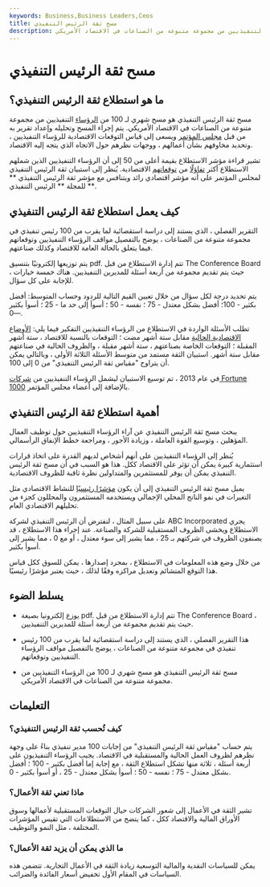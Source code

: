 ```yaml
---
keywords: Business,Business Leaders,Ceos
title: مسح ثقة الرئيس التنفيذي
description: استطلاع ثقة الرئيس التنفيذي هو مسح شهري لـ 100 من الرؤساء التنفيذيين من مجموعة متنوعة من الصناعات في الاقتصاد الأمريكي.
---
```


# مسح ثقة الرئيس التنفيذي
## ما هو استطلاع ثقة الرئيس التنفيذي؟

مسح ثقة الرئيس التنفيذي هو مسح شهري لـ 100 من [الرؤساء](/ceo) التنفيذيين من مجموعة متنوعة من الصناعات في الاقتصاد الأمريكي. يتم إجراء المسح وتحليله وإعداد تقرير به من قبل [مجلس المؤتمر](/conferenceboard) ويسعى إلى قياس التوقعات الاقتصادية للرؤساء التنفيذيين ، وتحديد مخاوفهم بشأن أعمالهم ، ووجهات نظرهم حول الاتجاه الذي يتجه إليه الاقتصاد.

تشير قراءة مؤشر الاستطلاع بقيمة أعلى من 50 إلى أن الرؤساء التنفيذيين الذين شملهم الاستطلاع أكثر [تفاؤلًا](/bull) من [توقعاتهم](/bear) الاقتصادية. يُنظر إلى استبيان ثقة الرئيس التنفيذي لمجلس المؤتمر على أنه مؤشر اقتصادي رائد ويتنافس مع مؤشر ثقة الرئيس التنفيذي ** للمجلة ** الرئيس التنفيذي **.

## كيف يعمل استطلاع ثقة الرئيس التنفيذي

التقرير الفصلي ، الذي يستند إلى دراسة استقصائية لما يقرب من 100 رئيس تنفيذي في مجموعة متنوعة من الصناعات ، يوضح بالتفصيل مواقف الرؤساء التنفيذيين وتوقعاتهم فيما يتعلق بالحالة العامة للاقتصاد وكذلك صناعتهم.

يتم توزيعها إلكترونيًا بتنسيق pdf. تتم إدارة الاستطلاع من قبل The Conference Board ، حيث يتم تقديم مجموعة من أربعة أسئلة للمديرين التنفيذيين. هناك خمسة خيارات للإجابة على كل سؤال.

يتم تحديد درجة لكل سؤال من خلال تعيين القيم التالية للردود وحساب المتوسط: أفضل بكثير - 100؛ أفضل بشكل معتدل - 75 ؛ نفسه - 50 ؛ أسوأ إلى حد ما - 25 ؛ أسوأ بكثير —0.

تطلب الأسئلة الواردة في الاستطلاع من الرؤساء التنفيذيين التفكير فيما يلي: [الأوضاع الاقتصادية الحالية](/economic-conditions) مقابل ستة أشهر مضت ؛ التوقعات بالنسبة للاقتصاد ، ستة أشهر المقبلة ؛ التوقعات الخاصة بصناعتهم ، ستة أشهر مقبلة ، والظروف الحالية في صناعتهم مقابل ستة أشهر. استبيان الثقة مستمد من متوسط الأسئلة الثلاثة الأولى ، وبالتالي يمكن أن يتراوح "مقياس ثقة الرئيس التنفيذي" من 0 إلى 100.

في عام 2013 ، تم توسيع الاستبيان ليشمل الرؤساء التنفيذيين من [شركات Fortune 1000](/fortune-1000) بالإضافة إلى أعضاء مجلس المؤتمر.

## أهمية استطلاع ثقة الرئيس التنفيذي

يبحث مسح ثقة الرئيس التنفيذي عن آراء الرؤساء التنفيذيين حول توظيف العمال المؤهلين ، وتوسيع القوة العاملة ، وزيادة الأجور ، ومراجعة خطط الإنفاق الرأسمالي.

يُنظر إلى الرؤساء التنفيذيين على أنهم أشخاص لديهم القدرة على اتخاذ قرارات استثمارية كبيرة يمكن أن تؤثر على الاقتصاد ككل. هذا هو السبب في أن مسح ثقة الرئيس التنفيذي يمكن أن يوفر للمستثمرين والمتداولين نظرة ثاقبة للظروف الاقتصادية.

يميل مسح ثقة الرئيس التنفيذي إلى أن يكون [مؤشرًا رئيسيًا](/leadingindicator) للنشاط الاقتصادي مثل التغيرات في نمو الناتج المحلي الإجمالي ويستخدمه المستثمرون والمحللون كجزء من تحليلهم الاقتصادي العام.

على سبيل المثال ، لنفترض أن الرئيس التنفيذي لشركة ABC Incorporated يجري الاستطلاع ويخشى الظروف المستقبلية للشركة والصناعة. عند إجراء هذا الاستطلاع ، قد يصنفون الظروف في شركتهم بـ 25 ، مما يشير إلى سوء معتدل ، أو مع 0 ، مما يشير إلى أسوأ بكثير.

من خلال وضع هذه المعلومات في الاستطلاع ، بمجرد إصدارها ، يمكن للسوق ككل قياس هذا التوقع المتشائم وتعديل مراكزه وفقًا لذلك ، حيث يعتبر مؤشرًا رئيسيًا.

## يسلط الضوء

- يوزع إلكترونيا بصيغة pdf. تتم إدارة الاستطلاع من قبل The Conference Board ، حيث يتم تقديم مجموعة من أربعة أسئلة للمديرين التنفيذيين.

- هذا التقرير الفصلي ، الذي يستند إلى دراسة استقصائية لما يقرب من 100 رئيس تنفيذي في مجموعة متنوعة من الصناعات ، يوضح بالتفصيل مواقف الرؤساء التنفيذيين وتوقعاتهم.

- مسح ثقة الرئيس التنفيذي هو مسح شهري لـ 100 من الرؤساء التنفيذيين من مجموعة متنوعة من الصناعات في الاقتصاد الأمريكي.

## التعليمات

### كيف تُحسب ثقة الرئيس التنفيذي؟

يتم حساب "مقياس ثقة الرئيس التنفيذي" من إجابات 100 مدير تنفيذي بناءً على وجهة نظرهم لظروف العمل الحالية والمستقبلية في الاقتصاد. يجيب الرؤساء التنفيذيون على أربعة أسئلة ، ثلاثة منها تشكل استطلاع الثقة ، مع إجابة إما أفضل بكثير - 100 ؛ أفضل بشكل معتدل - 75 ؛ نفسه - 50 ؛ أسوأ بشكل معتدل - 25 ، أو أسوأ بكثير - 0.

### ماذا تعني ثقة الأعمال؟

تشير الثقة في الأعمال إلى شعور الشركات حيال التوقعات المستقبلية لأعمالها وسوق الأوراق المالية والاقتصاد ككل ، كما يتضح من الاستطلاعات التي تقيس المؤشرات المختلفة ، مثل النمو والتوظيف.

### ما الذي يمكن أن يزيد ثقة الأعمال؟

يمكن للسياسات النقدية والمالية التوسعية زيادة الثقة في الأعمال التجارية. تتضمن هذه السياسات في المقام الأول تخفيض أسعار الفائدة والضرائب.

